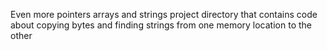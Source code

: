 Even more pointers arrays and strings
project directory that contains code
about copying bytes and finding strings from one memory location to the other